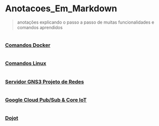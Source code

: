 # Anotacoes_Em_Markdown

> anotações explicando o passo a passo de muitas funcionalidades e comandos aprendidos

#

### [Comandos Docker](docker/docker.md)

#

### [Comandos Linux](comandos-linux/comandos-linux.md)

#

### [Servidor GNS3 Projeto de Redes](projeto-redes/projeto-redes.md)

#

### [Google Cloud Pub/Sub & Core IoT](gce-pubsub-coreiot/gce-pubsub-coreiot.md)

#

### [Dojot](estudos-dojot/estudos-dojot.md)


